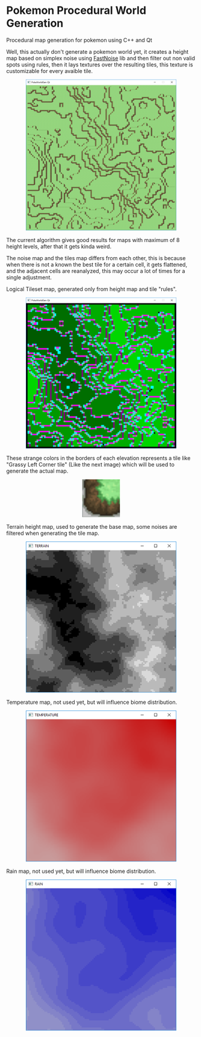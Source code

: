 
# Pokemon Procedural World Generation
Procedural map generation for pokemon using C++ and Qt 

Well, this actually don't generate a pokemon world yet, it creates a height map based on simplex noise using [FastNoise](https://github.com/Auburns/FastNoise) lib and then filter out non valid spots using rules, then it lays textures over the resulting tiles, this texture is customizable for every avaible tile.
<p align="center">
<img src="https://github.com/angelorodem/PokeWorldGen-Qt/blob/master/images/tiles.png?raw=true" alt="Tiled map" width="400" height="400">
  </p>

The current algorithm gives good results for maps with maximum of 8 height levels, after that it gets kinda weird.

The noise map and the tiles map differs from each other, this is because when there is not a known the best tile for a certain cell, it gets flattened, and the adjacent cells are reanalyzed, this may occur a lot of times for a single adjustment. 

Logical Tileset map, generated only from height map and tile "rules".

<p align="center">
<img src="https://github.com/angelorodem/PokeWorldGen-Qt/blob/master/images/terrain_tiles.png?raw=true" alt="Logical map" width="400" height="400">
  </p>

These strange colors in the borders of each elevation represents a tile like "Grassy Left Corner tile" (Like the next image) which will be used to generate the actual map.

<p align="center">
<img src="https://github.com/angelorodem/PokeWorldGen-Qt/blob/master/images/corner.PNG?raw=true" alt="Height map" width="100" height="100">
  </p>

Terrain height map, used to generate the base map, some noises are filtered when generating the tile map.

<p align="center">
<img src="https://github.com/angelorodem/PokeWorldGen-Qt/blob/master/images/terrain_height.png?raw=true" alt="Height map" width="400" height="400">
</p>

Temperature map, not used yet, but will influence biome distribution.
<p align="center">
<img src="https://github.com/angelorodem/PokeWorldGen-Qt/blob/master/images/temperature.png?raw=true" alt="Temp map" width="400" height="400">
  </p>

Rain map, not used yet, but will influence biome distribution.
<p align="center">
<img src="https://github.com/angelorodem/PokeWorldGen-Qt/blob/master/images/rain.png?raw=true" alt="Rain map" width="400" height="400">
<p/>



